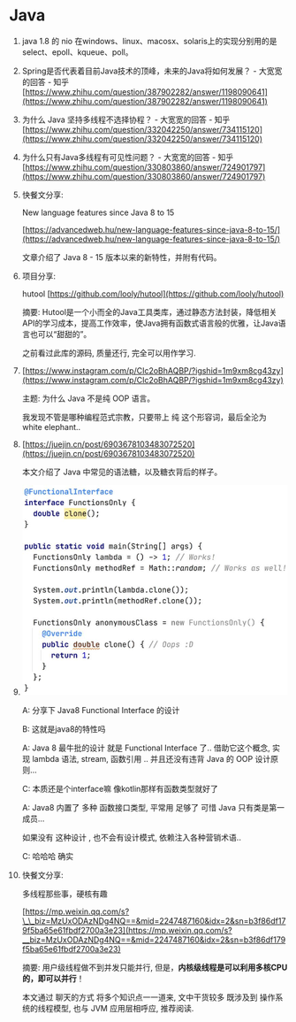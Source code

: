 # Java

1. java 1.8 的 nio 在windows、linux、macosx、solaris上的实现分别用的是select、epoll、kqueue、poll。
2. Spring是否代表着目前Java技术的顶峰，未来的Java将如何发展？ - 大宽宽的回答 - 知乎 [https://www.zhihu.com/question/387902282/answer/1198090641](https://www.zhihu.com/question/387902282/answer/1198090641)
3. 为什么 Java 坚持多线程不选择协程？ - 大宽宽的回答 - 知乎 [https://www.zhihu.com/question/332042250/answer/734115120](https://www.zhihu.com/question/332042250/answer/734115120)
4. 为什么只有Java多线程有可见性问题？ - 大宽宽的回答 - 知乎 [https://www.zhihu.com/question/330803860/answer/724901797](https://www.zhihu.com/question/330803860/answer/724901797)
5. 快餐文分享:

   New language features since Java 8 to 15

   [https://advancedweb.hu/new-language-features-since-java-8-to-15/](https://advancedweb.hu/new-language-features-since-java-8-to-15/)

   文章介绍了 Java 8 - 15 版本以来的新特性，并附有代码。

6. 项目分享:

   hutool [https://github.com/looly/hutool](https://github.com/looly/hutool)

   摘要: Hutool是一个小而全的Java工具类库，通过静态方法封装，降低相关API的学习成本，提高工作效率，使Java拥有函数式语言般的优雅，让Java语言也可以“甜甜的”。

   之前看过此库的源码, 质量还行, 完全可以用作学习.

7. [https://www.instagram.com/p/CIc2oBhAQBP/?igshid=1m9xm8cg43zy](https://www.instagram.com/p/CIc2oBhAQBP/?igshid=1m9xm8cg43zy)

   主题: 为什么 Java 不是纯 OOP 语言。

   我发现不管是哪种编程范式宗教，只要带上 纯 这个形容词，最后全沦为 white elephant..

8. [https://juejin.cn/post/6903678103483072520](https://juejin.cn/post/6903678103483072520)

   本文介绍了 Java 中常见的语法糖，以及糖衣背后的样子。

9. ![image-20201212211905498](../../.gitbook/assets/image-20201212211905498%20%281%29%20%281%29.png)

   A: 分享下 Java8 Functional Interface 的设计

   B: 这就是java8的特性吗

   A: Java 8 最牛批的设计 就是 Functional Interface 了.. 借助它这个概念, 实现 lambda 语法, stream, 函数引用 .. 并且还没有违背 Java 的 OOP 设计原则...

   C: 本质还是个interface嘛 像kotlin那样有函数类型就好了

   A: Java8 内置了 多种 函数接口类型, 平常用 足够了 可惜 Java 只有类是第一成员...

   如果没有 这种设计 , 也不会有设计模式, 依赖注入各种营销术语..

   C: 哈哈哈 确实

10. 快餐文分享:

    多线程那些事，硬核有趣

    [https://mp.weixin.qq.com/s?\_\_biz=MzUxODAzNDg4NQ==&mid=2247487160&idx=2&sn=b3f86df179f5ba65e61fbdf2700a3e23](https://mp.weixin.qq.com/s?__biz=MzUxODAzNDg4NQ==&mid=2247487160&idx=2&sn=b3f86df179f5ba65e61fbdf2700a3e23)

    摘要: 用户级线程做不到并发只能并行, 但是，**内核级线程是可以利用多核CPU的，即可以并行**！

    本文通过 聊天的方式 将多个知识点一一道来, 文中干货较多 既涉及到 操作系统的线程模型, 也与 JVM 应用层相呼应, 推荐阅读.

